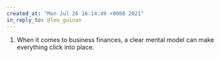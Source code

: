 ```yaml
---
created_at: "Mon Jul 26 16:14:49 +0000 2021"
in_reply_to: @leo_guinan
---
```


1. When it comes to business finances, a clear mental model can make everything click into place.